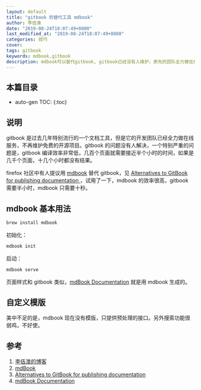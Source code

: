 ```yaml
---
layout: default
title: "gitbook 的替代工具 mdbook"
author: 李佶澳
date: "2019-08-24T18:07:49+0800"
last_modified_at: "2019-08-24T18:07:49+0800"
categories: 技巧
cover:
tags: gitbook
keywords: mdbook,gitbook
description: mdbook可以替代gitbook, gitbook已经没有人维护，原先的团队全力做在线服务，gitbook编译缓慢的问题也没人解决
---
```


## 本篇目录

* auto-gen TOC:
{:toc}

## 说明

gitbook 是过去几年特别流行的一个文档工具，但是它的开发团队已经全力做在线服务，不再维护免费的开源项目。gitbook 的问题没有人解决，一个特别严重的问题是，gitbook 编译效率非常低，几百个页面就需要接近半个小时的时间，如果是几千个页面，十几个小时都没有结果。

firefox 社区中有人提议用 [mdbook][2] 替代 gitbook，见 [Alternatives to GitBook for publishing documentation ][3]，试用了一下，mdbook 的效率很高，gitbook 需要半小时，mdbook 只需要十秒。

## mdbook 基本用法

```sh
brew install mdbook
```

初始化：

```sh
mdbook init
```

启动：

```sh
mdbook serve
```

页面样式和 gitbook 类似，[mdBook Documentation][4] 就是用 mdbook 生成的。

## 自定义模版

美中不足的是，mdbook 现在没有模版，只提供预处理的接口。另外搜索功能很弱鸡，不好使。

## 参考

1. [李佶澳的博客][1]
2. [mdBook][2]
3. [Alternatives to GitBook for publishing documentation ][3]
4. [mdBook Documentation][4]

[1]: https://www.lijiaocn.com "李佶澳的博客"
[2]: https://github.com/rust-lang-nursery/mdBook "mdBook"
[3]: https://github.com/mozilla/firefox-data-docs/issues/162 "Alternatives to GitBook for publishing documentation "
[4]: https://rust-lang-nursery.github.io/mdBook/index.html "mdBook Documentation"
